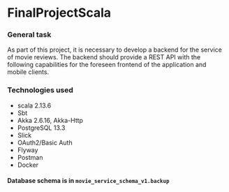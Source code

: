 # FinalProjectScala
 
### General task
As part of this project, it is necessary to develop a backend for the service of movie reviews. The backend should provide a REST API with the following capabilities for the foreseen frontend of the application and mobile clients.

### Technologies used
- scala 2.13.6
- Sbt
- Akka 2.6.16, Akka-Http
- PostgreSQL 13.3
- Slick
- OAuth2/Basic Auth
- Flyway
- Postman
- Docker


#### Database schema is in `movie_service_schema_v1.backup`
